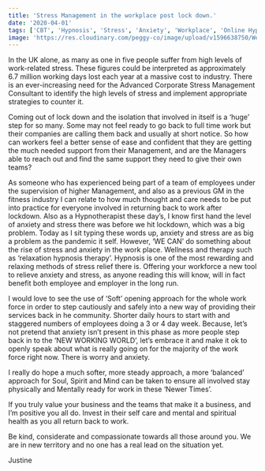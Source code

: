 ```yaml
---
title: 'Stress Management in the workplace post lock down.'
date: '2020-04-01'
tags: ['CBT', 'Hypnosis', 'Stress', 'Anxiety', 'Workplace', 'Online Hypnotherapy', 'CBT']
image: 'https://res.cloudinary.com/peggy-co/image/upload/v1596638750/Well%20Being/stress_zitu6m.jpg'
---
```

In the UK alone, as many as one in five people suffer from high levels of work-related stress. These figures could be interpreted as approximately 6.7 million working days lost each year at a massive cost to industry. There is an ever-increasing need for the Advanced Corporate Stress Management Consultant to identify the high levels of stress and implement appropriate strategies to counter it.

Coming out of lock down and the isolation that involved in itself is a ‘huge’ step for so many. Some may not feel ready to go back to full time work but their companies are calling them back and usually at short notice. So how can workers feel a better sense of ease and confident that they are getting the much needed support from their Management, and are the Managers able to reach out and find the same support they need to give their own teams? 

As someone who has experienced being part of a team of employees under the supervision of higher Management, and also as a previous GM in the fitness industry I can relate to how much thought and care needs to be put into practice for everyone involved in returning back to work after lockdown. Also as a Hypnotherapist these day’s, I know first hand the level of anxiety and stress there was before we hit lockdown, which was a big problem. Today as I sit typing these words up, anxiety and stress are as big a problem as the pandemic it self. However, ‘WE CAN’ do something about the rise of stress and anxiety in the work place. Wellness and therapy such as ‘relaxation hypnosis therapy’. Hypnosis is one of the most rewarding and relaxing methods of stress relief there is. Offering your workforce a new tool to relieve anxiety and stress, as anyone reading this will know, will in fact benefit both employee and employer in the long run. 

I would love to see the use of ‘Soft’ opening approach for the whole work force in order to step cautiously and safely into a new way of providing their services back in he community. Shorter daily hours to start with and staggered numbers of employees doing a 3 or 4 day week. Because, let’s not pretend that anxiety isn’t present in this phase as more people step back in to the ‘NEW WORKING WORLD’, let’s embrace it and make it ok to openly speak about what is really going on for the majority of the work force right now. There is worry and anxiety. 

I really do hope a much softer, more steady approach, a more ‘balanced’ approach for Soul, Spirit and Mind can be taken to ensure all involved stay physically and Mentally ready for work in these ‘Newer Times’. 

If you truly value your business and the teams that make it a business, and I’m positive you all do. Invest in their self care and mental and spiritual health as you all return back to work. 

Be kind, considerate and compassionate towards all those around you. We are in new territory and no one has a real lead on the situation yet. 

Justine 